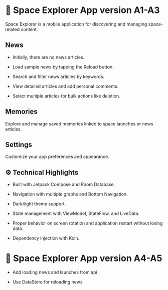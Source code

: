 # 🚀 Space Explorer App version A1-A3
Space Explorer is a mobile application for discovering and managing space-related content.

## News

- Initially, there are no news articles.

- Load sample news by tapping the Reload button.

- Search and filter news articles by keywords.

- View detailed articles and add personal comments.

- Select multiple articles for bulk actions like deletion.

## Memories
Explore and manage saved memories linked to space launches or news articles.

## Settings
Customize your app preferences and appearance.

## ⚙️ Technical Highlights

- Built with Jetpack Compose and Room Database.

- Navigation with multiple graphs and Bottom Navigation.

- Dark/light theme support.

- State management with ViewModel, StateFlow, and LiveData.

- Proper behavior on screen rotation and application restart without losing data.

- Dependency injection with Koin.

# 🚀 Space Explorer App version A4-A5

- Add loading news and launches from api

- Use DataStore for reloading news

